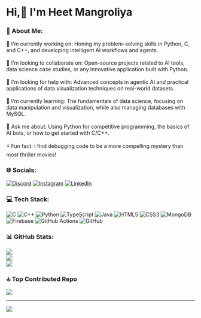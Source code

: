 # Hi,👋 I'm Heet Mangroliya

### 💫 About Me:

🔭 I'm currently working on: Honing my problem-solving skills in Python, C, and C++, and developing intelligent AI workflows and agents.<br><br>👯 I'm looking to collaborate on: Open-source projects related to AI tools, data science case studies, or any innovative application built with Python.<br><br>🤝 I'm looking for help with: Advanced concepts in agentic AI and practical applications of data visualization techniques on real-world datasets.<br><br>🌱 I'm currently learning: The fundamentals of data science, focusing on data manipulation and visualization, while also managing databases with MySQL.<br><br>💬 Ask me about: Using Python for competitive programming, the basics of AI bots, or how to get started with C/C++.<br><br>⚡ Fun fact: I find debugging code to be a more compelling mystery than most thriller movies!


### 🌐 Socials:
[![Discord](https://img.shields.io/badge/Discord-%237289DA.svg?logo=discord&logoColor=white)](https://discord.gg/heetmangroliya) [![Instagram](https://img.shields.io/badge/Instagram-%23E4405F.svg?logo=Instagram&logoColor=white)](https://instagram.com/https://www.instagram.com/heet_mangroliya/) [![LinkedIn](https://img.shields.io/badge/LinkedIn-%230077B5.svg?logo=linkedin&logoColor=white)](https://linkedin.com/in/https://www.linkedin.com/in/heet-mangroliya-9ab899250/) 

### 💻 Tech Stack:
![C](https://img.shields.io/badge/c-%2300599C.svg?style=for-the-badge&logo=c&logoColor=white) ![C++](https://img.shields.io/badge/c++-%2300599C.svg?style=for-the-badge&logo=c%2B%2B&logoColor=white) ![Python](https://img.shields.io/badge/python-3670A0?style=for-the-badge&logo=python&logoColor=ffdd54) ![TypeScript](https://img.shields.io/badge/typescript-%23007ACC.svg?style=for-the-badge&logo=typescript&logoColor=white) ![Java](https://img.shields.io/badge/java-%23ED8B00.svg?style=for-the-badge&logo=openjdk&logoColor=white) ![HTML5](https://img.shields.io/badge/html5-%23E34F26.svg?style=for-the-badge&logo=html5&logoColor=white) ![CSS3](https://img.shields.io/badge/css3-%231572B6.svg?style=for-the-badge&logo=css3&logoColor=white) ![MongoDB](https://img.shields.io/badge/MongoDB-%234ea94b.svg?style=for-the-badge&logo=mongodb&logoColor=white) ![Firebase](https://img.shields.io/badge/firebase-a08021?style=for-the-badge&logo=firebase&logoColor=ffcd34) ![GitHub Actions](https://img.shields.io/badge/github%20actions-%232671E5.svg?style=for-the-badge&logo=githubactions&logoColor=white) ![GitHub](https://img.shields.io/badge/github-%23121011.svg?style=for-the-badge&logo=github&logoColor=white)
### 📊 GitHub Stats:
![](https://github-readme-stats.vercel.app/api?username=Heet369&theme=dark&hide_border=false&include_all_commits=false&count_private=false)<br/>
![](https://nirzak-streak-stats.vercel.app/?user=Heet369&theme=dark&hide_border=false)<br/>
![](https://github-readme-stats.vercel.app/api/top-langs/?username=Heet369&theme=dark&hide_border=false&include_all_commits=false&count_private=false&layout=compact)

### 🔝 Top Contributed Repo
![](https://github-contributor-stats.vercel.app/api?username=Heet369&limit=5&theme=dark&combine_all_yearly_contributions=true)

---
[![](https://visitcount.itsvg.in/api?id=Heet369&icon=0&color=0)](https://visitcount.itsvg.in)


<!-- Proudly created with GPRM ( https://gprm.itsvg.in ) -->
